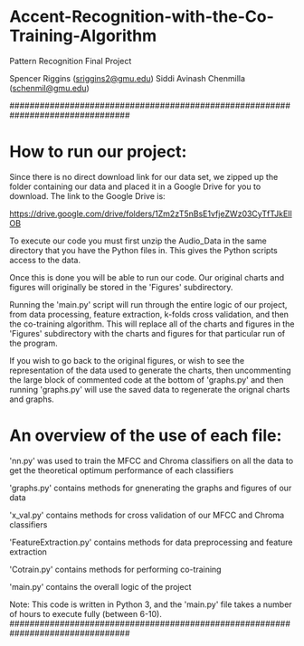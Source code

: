 # Accent-Recognition-with-the-Co-Training-Algorithm
Pattern Recognition Final Project

Spencer Riggins (sriggins2@gmu.edu)
Siddi Avinash Chenmilla (schenmil@gmu.edu)

################################################################################

# How to run our project:

Since there is no direct download link for our data set, we zipped up the folder
containing our data and placed it in a Google Drive for you to download. The
link to the Google Drive is:

https://drive.google.com/drive/folders/1Zm2zT5nBsE1vfjeZWz03CyTfTJkEIlOB

To execute our code you must first unzip the Audio_Data in the same directory that you have
the Python files in. This gives the Python scripts access to the data.

Once this is done you will be able to run our code. Our original charts and
figures will originally be stored in the 'Figures' subdirectory.

Running the 'main.py' script will run through the entire logic of our project,
from data processing, feature extraction, k-folds cross validation, and then the
co-training algorithm. This will replace all of the charts and figures in the
'Figures' subdirectory with the charts and figures for that particular run of the
program.

If you wish to go back to the original figures, or wish to see the representation of
the data used to generate the charts, then uncommenting the large block of commented
code at the bottom of 'graphs.py' and then running 'graphs.py' will use the saved
data to regenerate the orignal charts and graphs.

# An overview of the use of each file:

'nn.py' was used to train the MFCC and Chroma classifiers on all the data to get
the theoretical optimum performance of each classifiers

'graphs.py' contains methods for gnenerating the graphs and figures of our data

'x_val.py' contains methods for cross validation of our MFCC and Chroma classifiers

'FeatureExtraction.py' contains methods for data preprocessing and feature extraction

'Cotrain.py' contains methods for performing co-training

'main.py' contains the overall logic of the project

Note: This code is written in Python 3, and the 'main.py' file takes a number of
hours to execute fully (between 6-10).
################################################################################
